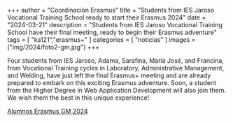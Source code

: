 +++
author = "Coordinación Erasmus"
title = "Students from IES Jaroso Vocational Training School ready to start their Erasmus 2024"
date = "2024-03-21"
description = "Students from IES Jaroso Vocational Training School have their final meeting, ready to begin their Erasmus adventure"
tags = [
    "ka121","erasmus+"
]
categories = [
    "noticias"
]
images  = ["img/2024/foto2-gm.jpg"]
+++

Four students from IES Jaroso, Adama, Sarafina, María José, and Francina, from Vocational Training cycles in Laboratory, Administrative Management, and Welding, have just left the final Erasmus+ meeting and are already prepared to embark on this exciting Erasmus adventure. Soon, a student from the Higher Degree in Web Application Development will also join them. We wish them the best in this unique experience!

[Alumnos Erasmus GM 2024](/img/2024/foto1-gm.jpg)


